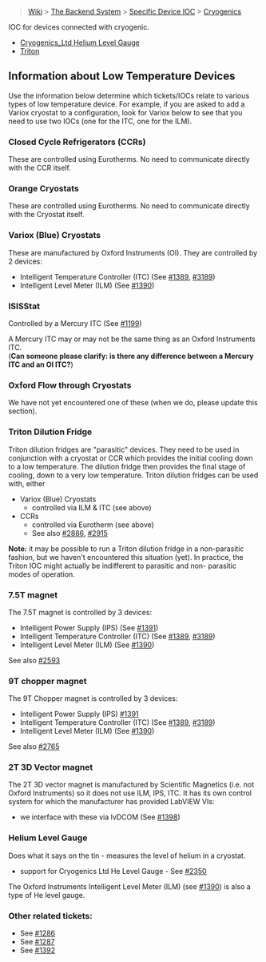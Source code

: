 > [Wiki](Home) > [The Backend System](The-Backend-System) > [Specific Device IOC](Specific-Device-IOC) > [Cryogenics](Cryogenics)

IOC for devices connected with cryogenic.

* [Cryogenics_Ltd Helium Level Gauge](Cryogenics-Ltd-Helium-Level-Gauge)
* [Triton](Triton)

## Information about Low Temperature Devices
Use the information below determine which tickets/IOCs relate to various types of low temperature device.  For example, if you are asked to add a Variox cryostat to a configuration, look for Variox below to see that you need to use two IOCs (one for the ITC, one for the ILM).

### Closed Cycle Refrigerators (CCRs)
These are controlled using Eurotherms.  No need to communicate directly with the CCR itself.

### Orange Cryostats
These are controlled using Eurotherms.  No need to communicate directly with the Cryostat itself.

### Variox (Blue) Cryostats
These are manufactured by Oxford Instruments (OI).  They are controlled by 2 devices: 
   * Intelligent Temperature Controller (ITC) (See [#1389](https://github.com/ISISComputingGroup/IBEX/issues/1389), [#3189](https://github.com/ISISComputingGroup/IBEX/issues/3189))
   * Intelligent Level Meter (ILM) (See [#1390](https://github.com/ISISComputingGroup/IBEX/issues/1390))

### ISISStat
Controlled by a Mercury ITC (See [#1199](https://github.com/ISISComputingGroup/IBEX/issues/1199))

A Mercury ITC may or may not be the same thing as an Oxford Instruments ITC. <br>
(**Can someone please clarify: is there any difference between a Mercury ITC and an OI ITC?**)

### Oxford Flow through Cryostats
We have not yet encountered one of these (when we do, please update this section).

### Triton Dilution Fridge
Triton dilution fridges are "parasitic" devices.  They need to be used in conjunction with a cryostat or CCR which provides the initial cooling down to a low temperature.  The dilution fridge then provides the final stage of cooling, down to a very low temperature.  Triton dilution fridges can be used with, either
   * Variox (Blue) Cryostats
      - controlled via ILM & ITC (see above)
   * CCRs
      - controlled via Eurotherm (see above)
      - See also [#2886](https://github.com/ISISComputingGroup/IBEX/issues/2886), [#2915](https://github.com/ISISComputingGroup/IBEX/issues/2915)

**Note:** it may be possible to run a Triton dilution fridge in a non-parasitic fashion, but we haven't encountered this situation (yet).  In practice, the Triton IOC might actually be indifferent to parasitic and non-
parasitic modes of operation. 

### 7.5T magnet
The 7.5T magnet is controlled by 3 devices:
   * Intelligent Power Supply (IPS) (See [#1391](https://github.com/ISISComputingGroup/IBEX/issues/1391))
   * Intelligent Temperature Controller (ITC) (See [#1389](https://github.com/ISISComputingGroup/IBEX/issues/1389), [#3189](https://github.com/ISISComputingGroup/IBEX/issues/3189))
   * Intelligent Level Meter (ILM) (See [#1390](https://github.com/ISISComputingGroup/IBEX/issues/1390))

See also [#2593](https://github.com/ISISComputingGroup/IBEX/issues/2593)

### 9T chopper magnet 
The 9T Chopper magnet is controlled by 3 devices:
   * Intelligent Power Supply (IPS) [#1391](https://github.com/ISISComputingGroup/IBEX/issues/1391)
   * Intelligent Temperature Controller (ITC) (See [#1389](https://github.com/ISISComputingGroup/IBEX/issues/1389), [#3189](https://github.com/ISISComputingGroup/IBEX/issues/3189))
   * Intelligent Level Meter (ILM) (See [#1390](https://github.com/ISISComputingGroup/IBEX/issues/1390))

See also [#2765](https://github.com/ISISComputingGroup/IBEX/issues/2765)

### 2T 3D Vector magnet 
The 2T 3D vector magnet is manufactured by Scientific Magnetics (i.e. not Oxford Instruments) so it does not use ILM, IPS, ITC.  It has its own control system for which the manufacturer has provided LabVIEW VIs:
   * we interface with these via lvDCOM (See [#1398](https://github.com/ISISComputingGroup/IBEX/issues/1398))

### Helium Level Gauge
Does what it says on the tin - measures the level of helium in a cryostat.
   * support for Cryogenics Ltd He Level Gauge  - See [#2350](https://github.com/ISISComputingGroup/IBEX/issues/2350)

The Oxford Instruments Intelligent Level Meter (ILM) (see [#1390](https://github.com/ISISComputingGroup/IBEX/issues/1390)) is also a type of He level gauge.


### Other related tickets:
* See [#1286](https://github.com/ISISComputingGroup/IBEX/issues/1286)
* See [#1287](https://github.com/ISISComputingGroup/IBEX/issues/1287)
* See [#1392](https://github.com/ISISComputingGroup/IBEX/issues/1392)
